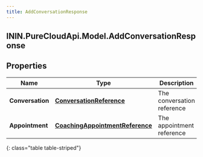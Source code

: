 ```yaml
---
title: AddConversationResponse
---
```

## ININ.PureCloudApi.Model.AddConversationResponse

## Properties

|Name | Type | Description | Notes|
|------------ | ------------- | ------------- | -------------|
| **Conversation** | [**ConversationReference**](ConversationReference.html) | The conversation reference | [optional] |
| **Appointment** | [**CoachingAppointmentReference**](CoachingAppointmentReference.html) | The appointment reference | [optional] |
{: class="table table-striped"}


